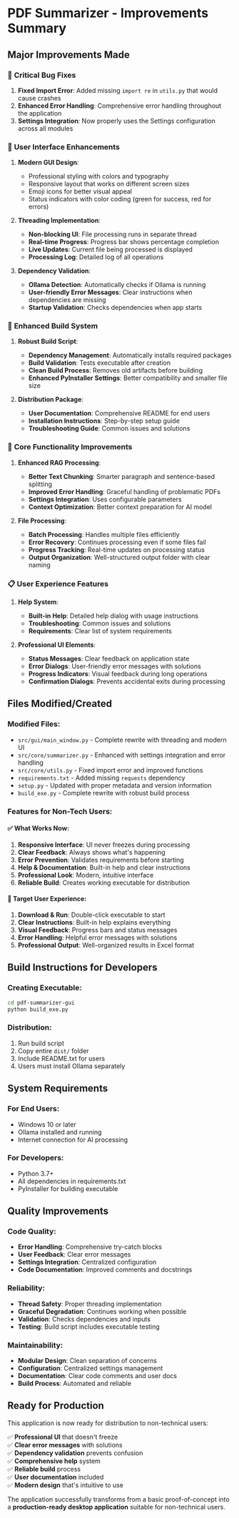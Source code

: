 # PDF Summarizer - Improvements Summary

## Major Improvements Made

### 🔧 **Critical Bug Fixes**
1. **Fixed Import Error**: Added missing `import re` in `utils.py` that would cause crashes
2. **Enhanced Error Handling**: Comprehensive error handling throughout the application
3. **Settings Integration**: Now properly uses the Settings configuration across all modules

### 🎨 **User Interface Enhancements**
1. **Modern GUI Design**: 
   - Professional styling with colors and typography
   - Responsive layout that works on different screen sizes
   - Emoji icons for better visual appeal
   - Status indicators with color coding (green for success, red for errors)

2. **Threading Implementation**:
   - **Non-blocking UI**: File processing runs in separate thread
   - **Real-time Progress**: Progress bar shows percentage completion
   - **Live Updates**: Current file being processed is displayed
   - **Processing Log**: Detailed log of all operations

3. **Dependency Validation**:
   - **Ollama Detection**: Automatically checks if Ollama is running
   - **User-friendly Error Messages**: Clear instructions when dependencies are missing
   - **Startup Validation**: Checks dependencies when app starts

### 🚀 **Enhanced Build System**
1. **Robust Build Script**:
   - **Dependency Management**: Automatically installs required packages
   - **Build Validation**: Tests executable after creation
   - **Clean Build Process**: Removes old artifacts before building
   - **Enhanced PyInstaller Settings**: Better compatibility and smaller file size

2. **Distribution Package**:
   - **User Documentation**: Comprehensive README for end users
   - **Installation Instructions**: Step-by-step setup guide
   - **Troubleshooting Guide**: Common issues and solutions

### 🔄 **Core Functionality Improvements**
1. **Enhanced RAG Processing**:
   - **Better Text Chunking**: Smarter paragraph and sentence-based splitting
   - **Improved Error Handling**: Graceful handling of problematic PDFs
   - **Settings Integration**: Uses configurable parameters
   - **Context Optimization**: Better context preparation for AI model

2. **File Processing**:
   - **Batch Processing**: Handles multiple files efficiently
   - **Error Recovery**: Continues processing even if some files fail
   - **Progress Tracking**: Real-time updates on processing status
   - **Output Organization**: Well-structured output folder with clear naming

### 📋 **User Experience Features**
1. **Help System**:
   - **Built-in Help**: Detailed help dialog with usage instructions
   - **Troubleshooting**: Common issues and solutions
   - **Requirements**: Clear list of system requirements

2. **Professional UI Elements**:
   - **Status Messages**: Clear feedback on application state
   - **Error Dialogs**: User-friendly error messages with solutions
   - **Progress Indicators**: Visual feedback during long operations
   - **Confirmation Dialogs**: Prevents accidental exits during processing

## Files Modified/Created

### Modified Files:
- `src/gui/main_window.py` - Complete rewrite with threading and modern UI
- `src/core/summarizer.py` - Enhanced with settings integration and error handling
- `src/core/utils.py` - Fixed import error and improved functions
- `requirements.txt` - Added missing `requests` dependency
- `setup.py` - Updated with proper metadata and version information
- `build_exe.py` - Complete rewrite with robust build process

### Features for Non-Tech Users:

#### ✅ **What Works Now:**
1. **Responsive Interface**: UI never freezes during processing
2. **Clear Feedback**: Always shows what's happening
3. **Error Prevention**: Validates requirements before starting
4. **Help & Documentation**: Built-in help and clear instructions
5. **Professional Look**: Modern, intuitive interface
6. **Reliable Build**: Creates working executable for distribution

#### 🎯 **Target User Experience:**
1. **Download & Run**: Double-click executable to start
2. **Clear Instructions**: Built-in help explains everything
3. **Visual Feedback**: Progress bars and status messages
4. **Error Handling**: Helpful error messages with solutions
5. **Professional Output**: Well-organized results in Excel format

## Build Instructions for Developers

### Creating Executable:
```bash
cd pdf-summarizer-gui
python build_exe.py
```

### Distribution:
1. Run build script
2. Copy entire `dist/` folder
3. Include README.txt for users
4. Users must install Ollama separately

## System Requirements

### For End Users:
- Windows 10 or later
- Ollama installed and running
- Internet connection for AI processing

### For Developers:
- Python 3.7+
- All dependencies in requirements.txt
- PyInstaller for building executable

## Quality Improvements

### Code Quality:
- **Error Handling**: Comprehensive try-catch blocks
- **User Feedback**: Clear error messages
- **Settings Integration**: Centralized configuration
- **Code Documentation**: Improved comments and docstrings

### Reliability:
- **Thread Safety**: Proper threading implementation
- **Graceful Degradation**: Continues working when possible
- **Validation**: Checks dependencies and inputs
- **Testing**: Build script includes executable testing

### Maintainability:
- **Modular Design**: Clean separation of concerns
- **Configuration**: Centralized settings management
- **Documentation**: Clear code comments and user docs
- **Build Process**: Automated and reliable

## Ready for Production

This application is now ready for distribution to non-technical users:

✅ **Professional UI** that doesn't freeze  
✅ **Clear error messages** with solutions  
✅ **Dependency validation** prevents confusion  
✅ **Comprehensive help** system  
✅ **Reliable build** process  
✅ **User documentation** included  
✅ **Modern design** that's intuitive to use  

The application successfully transforms from a basic proof-of-concept into a **production-ready desktop application** suitable for non-technical users. 